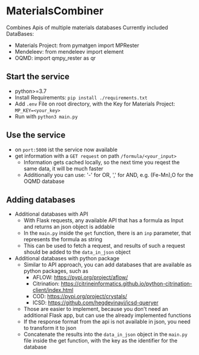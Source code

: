 # MaterialsCombiner
Combines Apis of multiple materials databases
Currently included DataBases: 
- Materials Project: from pymatgen import MPRester
- Mendeleev: from mendeleev import element
- OQMD: import qmpy_rester as qr

##  Start the service
- python>=3.7
- Install Requirements: `pip install ./requirements.txt`
- Add `.env` File on root directory, with the Key for Materials Project: `MP_KEY=<your_key>`
- Run with `python3 main.py`

## Use the service
- on `port:5000` ist the service now available
- get information with a `GET request` on path `/formula/<your_input>`
  - Information gets cached locally, so the next time you reqest the same data, it will be much faster
  - Additionally you can use: '-' for OR, ',' for AND, e.g. (Fe-Mn),O for the OQMD database
  
  
## Adding databases
- Additional databases with API
  - With Flask requests, any available API that has a formula as Input and returns an json object is addable
  - In the `main.py` inside the `get` function, there is an `inp` parameter, that represents the formula as string
  - This can be used to fetch a request, and results of such a request should be added to the `data_in_json` object 
- Additional databases with python package
  - Similar to API approach, you can add databases that are available as python packages, such as
    - AFLOW: https://pypi.org/project/aflow/
    - Citrination: https://citrineinformatics.github.io/python-citrination-client/index.html
    - COD: https://pypi.org/project/crystals/
    - ICSD: https://github.com/hegdevinayi/icsd-queryer
  - Those are easier to implement, because you don't need an additional Flask app, but can use the already implemented functions
  - If the response format from the api is not available in json, you need to transform it to json
  - Concatenate the results into the `data_in_json` object in the `main.py` file inside the get function, with the key as the identifier for the database
